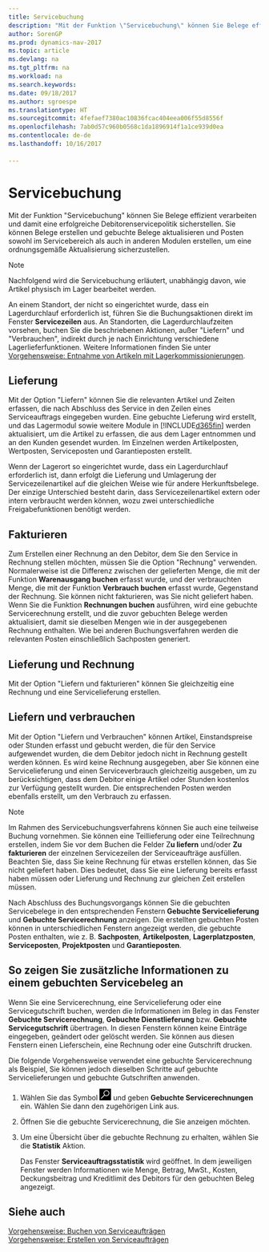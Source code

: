 ```yaml
---
title: Servicebuchung
description: "Mit der Funktion \"Servicebuchung\" können Sie Belege effizient verarbeiten und damit eine erfolgreiche Debitorenservicepolitik sicherstellen. Sie können Belege erstellen und gebuchte Belege aktualisieren und Posten sowohl im Servicebereich als auch in anderen Modulen erstellen, um eine ordnungsgemäße Aktualisierung sicherzustellen."
author: SorenGP
ms.prod: dynamics-nav-2017
ms.topic: article
ms.devlang: na
ms.tgt_pltfrm: na
ms.workload: na
ms.search.keywords: 
ms.date: 09/18/2017
ms.author: sgroespe
ms.translationtype: HT
ms.sourcegitcommit: 4fefaef7380ac10836fcac404eea006f55d8556f
ms.openlocfilehash: 7ab0d57c960b0568c1da1896914f1a1ce939d0ea
ms.contentlocale: de-de
ms.lasthandoff: 10/16/2017

---
```

# <a name="service-posting"></a>Servicebuchung
Mit der Funktion "Servicebuchung" können Sie Belege effizient verarbeiten und damit eine erfolgreiche Debitorenservicepolitik sicherstellen. Sie können Belege erstellen und gebuchte Belege aktualisieren und Posten sowohl im Servicebereich als auch in anderen Modulen erstellen, um eine ordnungsgemäße Aktualisierung sicherzustellen.  

> [!NOTE]  
>  Nachfolgend wird die Servicebuchung erläutert, unabhängig davon, wie Artikel physisch im Lager bearbeitet werden.  
>   
>  An einem Standort, der nicht so eingerichtet wurde, dass ein Lagerdurchlauf erforderlich ist, führen Sie die Buchungsaktionen direkt im Fenster **Servicezeilen**  aus. An Standorten, die Lagerdurchlaufzeiten vorsehen, buchen Sie die beschriebenen Aktionen, außer "Liefern" und "Verbrauchen", indirekt durch je nach Einrichtung verschiedene Lagerlieferfunktionen. Weitere Informationen finden Sie unter [Vorgehensweise: Entnahme von Artikeln mit Lagerkommissionierungen](warehouse-how-to-pick-items-with-inventory-picks.md).  

## <a name="ship"></a>Lieferung  
Mit der Option "Liefern" können Sie die relevanten Artikel und Zeiten erfassen, die nach Abschluss des Service in den Zeilen eines Serviceauftrags eingegeben wurden. Eine gebuchte Lieferung wird erstellt, und das Lagermodul sowie weitere Module in [!INCLUDE[d365fin](includes/d365fin_md.md)] werden aktualisiert, um die Artikel zu erfassen, die aus dem Lager entnommen und an den Kunden gesendet wurden. Im Einzelnen werden Artikelposten, Wertposten, Serviceposten und Garantieposten erstellt.  

Wenn der Lagerort so eingerichtet wurde, dass ein Lagerdurchlauf erforderlich ist, dann erfolgt die Lieferung und Umlagerung der Servicezeilenartikel auf die gleichen Weise wie für andere Herkunftsbelege. Der einzige Unterschied besteht darin, dass Servicezeilenartikel extern oder intern verbraucht werden können, wozu zwei unterschiedliche Freigabefunktionen benötigt werden.

## <a name="invoice"></a>Fakturieren  
Zum Erstellen einer Rechnung an den Debitor, dem Sie den Service in Rechnung stellen möchten, müssen Sie die Option "Rechnung" verwenden. Normalerweise ist die Differenz zwischen der gelieferten Menge, die mit der Funktion **Warenausgang buchen** erfasst wurde, und der verbrauchten Menge, die mit der Funktion **Verbrauch buchen** erfasst wurde, Gegenstand der Rechnung. Sie können nicht fakturieren, was Sie nicht geliefert haben. Wenn Sie die Funktion **Rechnungen buchen** ausführen, wird eine gebuchte Servicerechnung erstellt, und die zuvor gebuchten Belege werden aktualisiert, damit sie dieselben Mengen wie in der ausgegebenen Rechnung enthalten. Wie bei anderen Buchungsverfahren werden die relevanten Posten einschließlich Sachposten generiert.  

## <a name="ship-and-invoice"></a>Lieferung und Rechnung  
Mit der Option "Liefern und fakturieren" können Sie gleichzeitig eine Rechnung und eine Servicelieferung erstellen.  

## <a name="ship-and-consume"></a>Liefern und verbrauchen  
Mit der Option "Liefern und Verbrauchen" können Artikel, Einstandspreise oder Stunden erfasst und gebucht werden, die für den Service aufgewendet wurden, die dem Debitor jedoch nicht in Rechnung gestellt werden können. Es wird keine Rechnung ausgegeben, aber Sie können eine Servicelieferung und einen Serviceverbrauch gleichzeitig ausgeben, um zu berücksichtigen, dass dem Debitor einige Artikel oder Stunden kostenlos zur Verfügung gestellt wurden. Die entsprechenden Posten werden ebenfalls erstellt, um den Verbrauch zu erfassen.  

> [!NOTE]  
>  Im Rahmen des Servicebuchungsverfahrens können Sie auch eine teilweise Buchung vornehmen. Sie können eine Teillieferung oder eine Teilrechnung erstellen, indem Sie vor dem Buchen die Felder  Z**u liefern** und/oder  **Zu fakturieren** der einzelnen  Servicezeilen der Serviceaufträge ausfüllen. Beachten Sie, dass Sie keine Rechnung für etwas erstellen können, das Sie nicht geliefert haben. Dies bedeutet, dass Sie eine Lieferung bereits erfasst haben müssen oder Lieferung und Rechnung zur gleichen Zeit erstellen müssen.  

Nach Abschluss des Buchungsvorgangs können Sie die gebuchten Servicebelege in den entsprechenden Fenstern **Gebuchte Servicelieferung** und **Gebuchte Servicerechnung** anzeigen. Die erstellten gebuchten Posten können in unterschiedlichen Fenstern angezeigt werden, die gebuchte Posten enthalten, wie z. B. **Sachposten**, **Artikelposten**, **Lagerplatzposten**, **Serviceposten**, **Projektposten** und **Garantieposten**.  

## <a name="to-view-information-about-a-posted-service-document"></a>So zeigen Sie zusätzliche Informationen zu einem gebuchten Servicebeleg an  
Wenn Sie eine Servicerechnung, eine Servicelieferung oder eine Servicegutschrift buchen, werden die Informationen im Beleg in das Fenster **Gebuchte Servicerechnung**, **Gebuchte Dienstlieferung** bzw. **Gebuchte Servicegutschrift** übertragen. In diesen Fenstern können keine Einträge eingegeben, geändert oder gelöscht werden. Sie können aus diesen Fenstern einen Lieferschein, eine Rechnung oder eine Gutschrift drucken.  

Die folgende Vorgehensweise verwendet eine gebuchte Servicerechnung als Beispiel, Sie können jedoch dieselben Schritte auf gebuchte Servicelieferungen und gebuchte Gutschriften anwenden.  

1. Wählen Sie das Symbol ![Nach Seite oder Bericht suchen](media/ui-search/search_small.png "Nach Seite oder Bericht suchen") und geben **Gebuchte Servicerechnungen** ein. Wählen Sie dann den zugehörigen Link aus.  
2. Öffnen Sie die gebuchte Servicerechnung, die Sie anzeigen möchten.  
3. Um eine Übersicht über die gebuchte Rechnung zu erhalten, wählen Sie die **Statistik** Aktion.  

    Das Fenster **Serviceauftragsstatistik** wird geöffnet. In dem jeweiligen Fenster werden Informationen wie Menge, Betrag, MwSt., Kosten, Deckungsbeitrag und Kreditlimit des Debitors für den gebuchten Beleg angezeigt.

## <a name="see-also"></a>Siehe auch  
[Vorgehensweise: Buchen von Serviceaufträgen](service-how-to-post-service-orders.md)   
[Vorgehensweise: Erstellen von Serviceaufträgen](service-how-to-create-service-orders.md)

